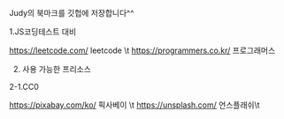 Judy의 북마크를 깃헙에 저장합니다^^

1.JS코딩테스트 대비

https://leetcode.com/ leetcode \t
https://programmers.co.kr/ 프로그래머스

2. 사용 가능한 프리소스

2-1.CC0

https://pixabay.com/ko/ 픽사베이 \t
https://unsplash.com/ 언스플래쉬\t
